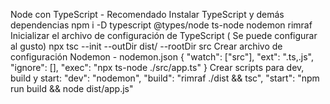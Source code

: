 
Node con TypeScript - Recomendado
Instalar TypeScript y demás dependencias
npm i -D typescript @types/node ts-node nodemon rimraf
Inicializar el archivo de configuración de TypeScript ( Se puede configurar al gusto)
npx tsc --init --outDir dist/ --rootDir src
Crear archivo de configuración Nodemon - nodemon.json
{
  "watch": ["src"],
  "ext": ".ts,.js",
  "ignore": [],
  "exec": "npx ts-node ./src/app.ts"
}
Crear scripts para dev, build y start:
  "dev": "nodemon",
  "build": "rimraf ./dist && tsc",
  "start": "npm run build && node dist/app.js"